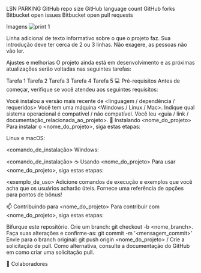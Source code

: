LSN PARKING
GitHub repo size GitHub language count GitHub forks Bitbucket open issues Bitbucket open pull requests

Imagens
![print 1](https://user-images.githubusercontent.com/99759469/211942177-75f7d17b-5ad2-4ef4-bf48-85e6c6f4ce53.PNG)

Linha adicional de texto informativo sobre o que o projeto faz. Sua introdução deve ter cerca de 2 ou 3 linhas. Não exagere, as pessoas não vão ler.

Ajustes e melhorias
O projeto ainda está em desenvolvimento e as próximas atualizações serão voltadas nas seguintes tarefas:

 Tarefa 1
 Tarefa 2
 Tarefa 3
 Tarefa 4
 Tarefa 5
💻 Pré-requisitos
Antes de começar, verifique se você atendeu aos seguintes requisitos:

Você instalou a versão mais recente de <linguagem / dependência / requeridos>
Você tem uma máquina <Windows / Linux / Mac>. Indique qual sistema operacional é compatível / não compatível.
Você leu <guia / link / documentação_relacionada_ao_projeto>.
🚀 Instalando <nome_do_projeto>
Para instalar o <nome_do_projeto>, siga estas etapas:

Linux e macOS:

<comando_de_instalação>
Windows:

<comando_de_instalação>
☕ Usando <nome_do_projeto>
Para usar <nome_do_projeto>, siga estas etapas:

<exemplo_de_uso>
Adicione comandos de execução e exemplos que você acha que os usuários acharão úteis. Fornece uma referência de opções para pontos de bônus!

📫 Contribuindo para <nome_do_projeto>
Para contribuir com <nome_do_projeto>, siga estas etapas:

Bifurque este repositório.
Crie um branch: git checkout -b <nome_branch>.
Faça suas alterações e confirme-as: git commit -m '<mensagem_commit>'
Envie para o branch original: git push origin <nome_do_projeto> / <local>
Crie a solicitação de pull.
Como alternativa, consulte a documentação do GitHub em como criar uma solicitação pull.

🤝 Colaboradores
